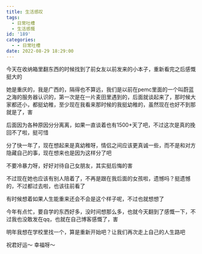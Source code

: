 ```yaml
---
title: 生活感叹
tags:
  - 日常吐槽
  - 生活感慨
id: '189'
categories:
  - - 日常吐槽
date: 2022-08-29 18:29:00
---
```


今天在收纳箱里翻东西的时候找到了前女友以前发来的小本子，重新看完之后感慨挺大的

她是重庆的，我是广西的，隔得也不算远，我们是以前在pemc里面的一个叫蔚蓝之海的服务器认识的，第一次是在一片麦田里遇到的，后面就谈起来了，那时候大家都还小，都挺幼稚，至少现在我看来那时候的我挺幼稚的，虽然现在也好不到那就是了，害

后面因为各种原因分分离离，如果一直谈着也有1500+天了吧，不过这次是真的挽回不了啦，挺可惜

分了快一年了，现在想起来是真幼稚呀，情侣之间应该更真诚一些，而不是和对方隐藏自己的事，现在想来也是因为这样分了吧

不要冷暴力呀，好好对待自己女朋友，其实挺后悔的害

不过现在她也应该有别人陪着了，不再是跟在我后面的女孩啦，遗憾吗？挺遗憾的，不过都过去啦，也该往前看了

有时候想着如果人生能重来还会不会是这个样子呢，不过也就想想了

今年有点忙，要自学的东西好多，没时间想那么多，也就今天翻到了感慨一下，不过我也没敢发在qq，也就在自己博客感慨了，害

明年我想在学校里找一个，算是重新开始吧？让我们再次走上自己的人生路吧

祝君好运～ 幸福呀～